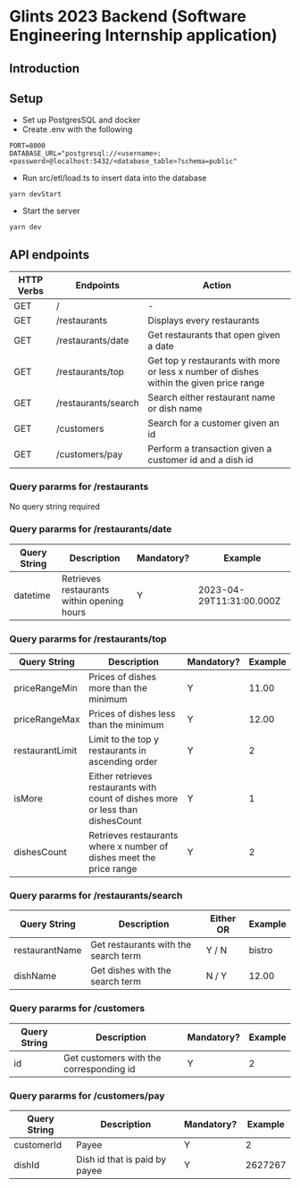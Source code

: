 # Glints 2023 Backend (Software Engineering Internship application)

## Introduction

## Setup

-   Set up PostgresSQL and docker
-   Create .env with the following

```
PORT=8000
DATABASE_URL="postgresql://<username>:<password>@localhost:5432/<database_table>?schema=public"
```

-   Run src/etl/load.ts to insert data into the database

```
yarn devStart
```

-   Start the server

```
yarn dev
```

## API endpoints

| HTTP Verbs | Endpoints           | Action                                                                                  |
| ---------- | ------------------- | --------------------------------------------------------------------------------------- |
| GET        | /                   | -                                                                                       |
| GET        | /restaurants        | Displays every restaurants                                                              |
| GET        | /restaurants/date   | Get restaurants that open given a date                                                  |
| GET        | /restaurants/top    | Get top y restaurants with more or less x number of dishes within the given price range |
| GET        | /restaurants/search | Search either restaurant name or dish name                                              |
| GET        | /customers          | Search for a customer given an id                                                       |
| GET        | /customers/pay      | Perform a transaction given a customer id and a dish id                                 |

### Query pararms for /restaurants

No query string required

### Query pararms for /restaurants/date

| Query String | Description                                | Mandatory? | Example                  |
| ------------ | ------------------------------------------ | ---------- | ------------------------ |
| datetime     | Retrieves restaurants within opening hours | Y          | 2023-04-29T11:31:00.000Z |

### Query pararms for /restaurants/top

| Query String    | Description                                                                     | Mandatory? | Example |
| --------------- | ------------------------------------------------------------------------------- | ---------- | ------- |
| priceRangeMin   | Prices of dishes more than the minimum                                          | Y          | 11.00   |
| priceRangeMax   | Prices of dishes less than the minimum                                          | Y          | 12.00   |
| restaurantLimit | Limit to the top y restaurants in ascending order                               | Y          | 2       |
| isMore          | Either retrieves restaurants with count of dishes more or less than dishesCount | Y          | 1       |
| dishesCount     | Retrieves restaurants where x number of dishes meet the price range             | Y          | 2       |

### Query pararms for /restaurants/search

| Query String   | Description                          | Either OR | Example |
| -------------- | ------------------------------------ | --------- | ------- |
| restaurantName | Get restaurants with the search term | Y / N     | bistro  |
| dishName       | Get dishes with the search term      | N / Y     | 12.00   |

### Query pararms for /customers

| Query String | Description                             | Mandatory? | Example |
| ------------ | --------------------------------------- | ---------- | ------- |
| id           | Get customers with the corresponding id | Y          | 2       |

### Query pararms for /customers/pay

| Query String | Description                   | Mandatory? | Example |
| ------------ | ----------------------------- | ---------- | ------- |
| customerId   | Payee                         | Y          | 2       |
| dishId       | Dish id that is paid by payee | Y          | 2627267 |
